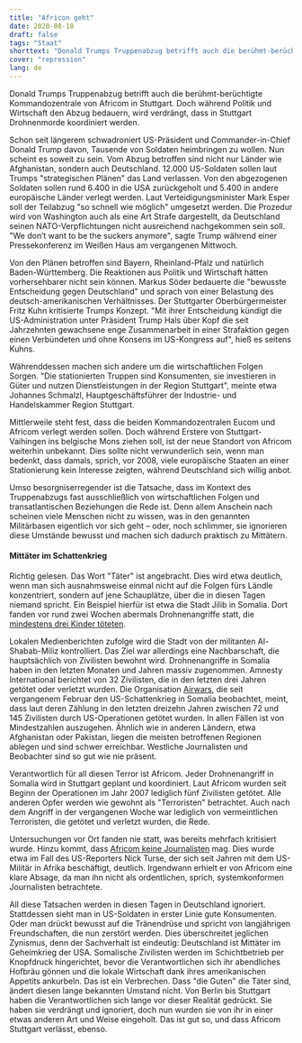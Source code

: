 ```yaml
---
title: "Africon geht"
date: 2020-08-18
draft: false
tags: "Staat"
shorttext: "Donald Trumps Truppenabzug betrifft auch die berühmt-berüchtigte Kommandozentrale von Africom in Stuttgart."
cover: "repression"
lang: de
---
```


Donald Trumps Truppenabzug betrifft auch die berühmt-berüchtigte Kommandozentrale von Africom in Stuttgart. Doch während Politik und Wirtschaft den Abzug bedauern, wird verdrängt, dass in Stuttgart Drohnenmorde koordiniert werden.

Schon seit längerem schwadroniert US-Präsident und Commander-in-Chief Donald Trump davon, Tausende von Soldaten heimbringen zu wollen. Nun scheint es soweit zu sein. Vom Abzug betroffen sind nicht nur Länder wie Afghanistan, sondern auch Deutschland. 12.000 US-Soldaten sollen laut Trumps "strategischen Plänen" das Land verlassen. Von den abgezogenen Soldaten sollen rund 6.400 in die USA zurückgeholt und 5.400 in andere europäische Länder verlegt werden. Laut Verteidigungsminister Mark Esper soll der Teilabzug "so schnell wie möglich" umgesetzt werden. Die Prozedur wird von Washington auch als eine Art Strafe dargestellt, da Deutschland seinen NATO-Verpflichtungen nicht ausreichend nachgekommen sein soll. "We don’t want to be the suckers anymore", sagte Trump während einer Pressekonferenz im Weißen Haus am vergangenen Mittwoch.

Von den Plänen betroffen sind Bayern, Rheinland-Pfalz und natürlich Baden-Württemberg. Die Reaktionen aus Politik und Wirtschaft hätten vorhersehbarer nicht sein können. Markus Söder bedauerte die "bewusste Entscheidung gegen Deutschland" und sprach von einer Belastung des deutsch-amerikanischen Verhältnisses. Der Stuttgarter Oberbürgermeister Fritz Kuhn kritisierte Trumps Konzept. "Mit ihrer Entscheidung kündigt die US-Administration unter Präsident Trump Hals über Kopf die seit Jahrzehnten gewachsene enge Zusammenarbeit in einer Strafaktion gegen einen Verbündeten und ohne Konsens im US-Kongress auf", hieß es seitens Kuhns.

Währenddessen machen sich andere um die wirtschaftlichen Folgen Sorgen. "Die stationierten Truppen sind Konsumenten, sie investieren in Güter und nutzen Dienstleistungen in der Region Stuttgart", meinte etwa Johannes Schmalzl, Hauptgeschäftsführer der Industrie- und Handelskammer Region Stuttgart.

Mittlerweile steht fest, dass die beiden Kommandozentralen Eucom und Africom verlegt werden sollen. Doch während Erstere von Stuttgart-Vaihingen ins belgische Mons ziehen soll, ist der neue Standort von Africom weiterhin unbekannt. Dies sollte nicht verwunderlich sein, wenn man bedenkt, dass damals, sprich, vor 2008, viele europäische Staaten an einer Stationierung kein Interesse zeigten, während Deutschland sich willig anbot.

Umso besorgniserregender ist die Tatsache, dass im Kontext des Truppenabzugs fast ausschließlich von wirtschaftlichen Folgen und transatlantischen Beziehungen die Rede ist. Denn allem Anschein nach scheinen viele Menschen nicht zu wissen, was in den genannten Militärbasen eigentlich vor sich geht – oder, noch schlimmer, sie ignorieren diese Umstände bewusst und machen sich dadurch praktisch zu Mittätern.

#### Mittäter im Schattenkrieg

Richtig gelesen. Das Wort "Täter" ist angebracht. Dies wird etwa deutlich, wenn man sich ausnahmsweise einmal nicht auf die Folgen fürs Ländle konzentriert, sondern auf jene Schauplätze, über die in diesen Tagen niemand spricht. Ein Beispiel hierfür ist etwa die Stadt Jilib in Somalia. Dort fanden vor rund zwei Wochen abermals Drohnenangriffe statt, die [mindestens drei Kinder töteten](http://halganmedia.net/us-drone-strike-kills-three-children-in-somalia/ "US Drone Strike Kills Three Children In Somalia").

Lokalen Medienberichten zufolge wird die Stadt von der militanten Al-Shabab-Miliz kontrolliert. Das Ziel war allerdings eine Nachbarschaft, die hauptsächlich von Zivilisten bewohnt wird. Drohnenangriffe in Somalia haben in den letzten Monaten und Jahren massiv zugenommen. Amnesty International berichtet von 32 Zivilisten, die in den letzten drei Jahren getötet oder verletzt wurden. Die Organisation [Airwars](https://airwars.org/conflict/us-forces-in-somalia/ "US Forces in Somalia"), die seit vergangenem Februar den US-Schattenkrieg in Somalia beobachtet, meint, dass laut deren Zählung in den letzten dreizehn Jahren zwischen 72 und 145 Zivilisten durch US-Operationen getötet wurden. In allen Fällen ist von Mindestzahlen auszugehen. Ähnlich wie in anderen Ländern, etwa Afghanistan oder Pakistan, liegen die meisten betroffenen Regionen ablegen und sind schwer erreichbar. Westliche Journalisten und Beobachter sind so gut wie nie präsent.

Verantwortlich für all diesen Terror ist Africom. Jeder Drohnenangriff in Somalia wird in Stuttgart geplant und koordiniert. Laut Africom wurden seit Beginn der Operationen im Jahr 2007 lediglich fünf Zivilisten getötet. Alle anderen Opfer werden wie gewohnt als "Terroristen" betrachtet. Auch nach dem Angriff in der vergangenen Woche war lediglich von vermeintlichen Terroristen, die getötet und verletzt wurden, die Rede.

Untersuchungen vor Ort fanden nie statt, was bereits mehrfach kritisiert wurde. Hinzu kommt, dass [Africom keine Journalisten](https://theintercept.com/2018/01/13/we-dont-consider-you-a-legitimate-journalist-how-i-got-blacklisted-by-the-pentagons-africa-command/ "'WE DON’T CONSIDER YOU A LEGITIMATE JOURNALIST' — HOW I GOT BLACKLISTED BY THE PENTAGON’S AFRICA COMMAND") mag. Dies wurde etwa im Fall des US-Reporters Nick Turse, der sich seit Jahren mit dem US-Militär in Afrika beschäftigt, deutlich. Irgendwann erhielt er von Africom eine klare Absage, da man ihn nicht als ordentlichen, sprich, systemkonformen Journalisten betrachtete.

All diese Tatsachen werden in diesen Tagen in Deutschland ignoriert. Stattdessen sieht man in US-Soldaten in erster Linie gute Konsumenten. Oder man drückt bewusst auf die Tränendrüse und spricht von langjährigen Freundschaften, die nun zerstört werden. Dies überschreitet jeglichen Zynismus, denn der Sachverhalt ist eindeutig: Deutschland ist Mittäter im Geheimkrieg der USA. Somalische Zivilisten werden im Schichtbetrieb per Knopfdruck hingerichtet, bevor die Verantwortlichen sich ihr abendliches Hofbräu gönnen und die lokale Wirtschaft dank ihres amerikanischen Appetits ankurbeln. Das ist ein Verbrechen. Dass "die Guten" die Täter sind, ändert diesen lange bekannten Umstand nicht. Von Berlin bis Stuttgart haben die Verantwortlichen sich lange vor dieser Realität gedrückt. Sie haben sie verdrängt und ignoriert, doch nun wurden sie von ihr in einer etwas anderen Art und Weise eingeholt. Das ist gut so, und dass Africom Stuttgart verlässt, ebenso.
